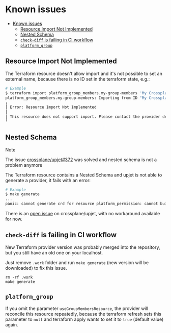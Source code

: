 # Known issues

- [Known issues](#known-issues)
  - [Resource Import Not Implemented](#resource-import-not-implemented)
  - [Nested Schema](#nested-schema)
  - [`check-diff` is failing in CI workflow](#check-diff-is-failing-in-ci-workflow)
  - [`platform_group`](#platform_group)

## Resource Import Not Implemented

The Terraform resource doesn't allow import and it's not possible to set an external name, because there is no ID set in the terraform state, e.g.:

```bash
# Example
$ terraform import platform_group_members.my-group-members 'My Crossplane Group'
platform_group_members.my-group-members: Importing from ID "My Crossplane Group"...
╷
│ Error: Resource Import Not Implemented
│
│ This resource does not support import. Please contact the provider developer for additional information.
╵
```

## Nested Schema

> [!NOTE]
> The issue [crossplane/upjet#372](https://github.com/crossplane/upjet/issues/372) was solved and nested schema is not a problem anymore

The Terraform resource contains a Nested Schema and upjet is not able to generate a provider, it fails with an error:

```bash
# Example
$ make generate
...
panic: cannot generate crd for resource platform_permission: cannot build types for Permission: cannot build the Types for resource "platform_permission": cannot infer type from schema of field artifact: invalid schema type TypeInvalid
```

There is an [open issue](https://github.com/crossplane/upjet/issues/372) on crossplane/upjet, with no workaround available for now.

## `check-diff` is failing in CI workflow

New Terraform provider version was probably merged into the repository, but you still have an old one on your localhost.

Just remove `.work` folder and run `make generate` (new version will be downloaded) to fix this issue.

```shell
rm -rf .work
make generate
```

## `platform_group`

If you omit the parameter `useGroupMembersResource`, the provider will reconcile this resource repeatedly, because the terraform refresh sets this parameter to `null` and terraform apply wants to set it to `true` (default value) again.
